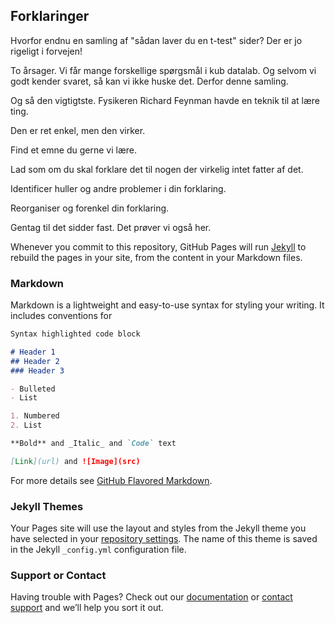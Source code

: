 ## Forklaringer

Hvorfor endnu en samling af "sådan laver du en t-test" sider? Der er jo rigeligt i
forvejen!

To årsager. Vi får mange forskellige spørgsmål i kub datalab. Og selvom vi 
godt kender svaret, så kan vi ikke huske det. Derfor denne samling.

Og så den vigtigtste. Fysikeren Richard Feynman havde en teknik til at lære ting.

Den er ret enkel, men den virker. 

Find et emne du gerne vi lære.

Lad som om du skal forklare det til nogen der virkelig intet fatter af det.

Identificer huller og andre problemer i din forklaring.

Reorganiser og forenkel din forklaring.

Gentag til det sidder fast. Det prøver vi også her.


Whenever you commit to this repository, GitHub Pages will run [Jekyll](https://jekyllrb.com/) to rebuild the pages in your site, from the content in your Markdown files.

### Markdown

Markdown is a lightweight and easy-to-use syntax for styling your writing. It includes conventions for

```markdown
Syntax highlighted code block

# Header 1
## Header 2
### Header 3

- Bulleted
- List

1. Numbered
2. List

**Bold** and _Italic_ and `Code` text

[Link](url) and ![Image](src)
```

For more details see [GitHub Flavored Markdown](https://guides.github.com/features/mastering-markdown/).

### Jekyll Themes

Your Pages site will use the layout and styles from the Jekyll theme you have selected in your [repository settings](https://github.com/maxodsbjerg/maxodsbjerg.github.io/settings/pages). The name of this theme is saved in the Jekyll `_config.yml` configuration file.

### Support or Contact

Having trouble with Pages? Check out our [documentation](https://docs.github.com/categories/github-pages-basics/) or [contact support](https://support.github.com/contact) and we’ll help you sort it out.